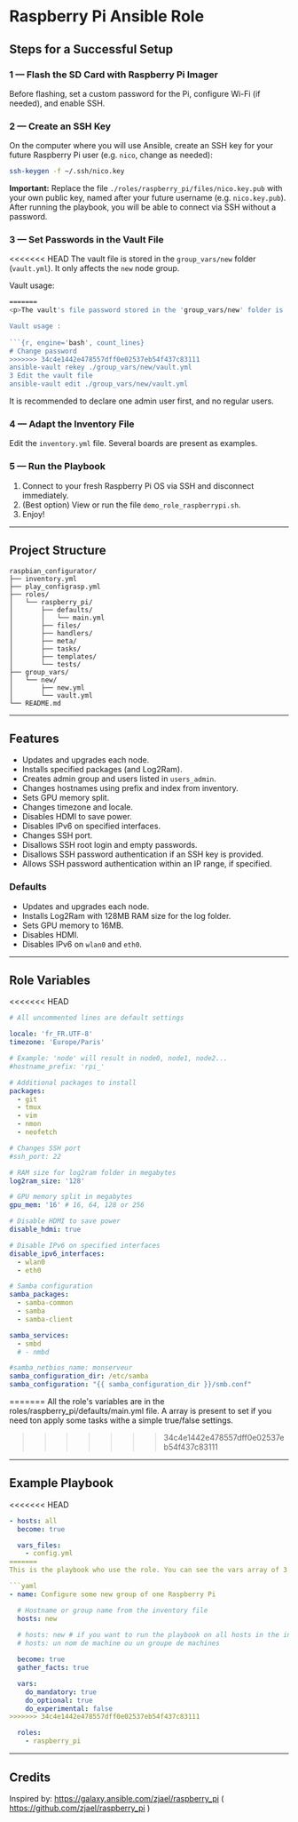 
# Raspberry Pi Ansible Role

## Steps for a Successful Setup

### 1 — Flash the SD Card with Raspberry Pi Imager

Before flashing, set a custom password for the Pi, configure Wi-Fi (if needed), and enable SSH.

### 2 — Create an SSH Key

On the computer where you will use Ansible, create an SSH key for your future Raspberry Pi user (e.g. `nico`, change as needed):

```bash
ssh-keygen -f ~/.ssh/nico.key
```

**Important:** Replace the file `./roles/raspberry_pi/files/nico.key.pub` with your own public key, named after your future username (e.g. `nico.key.pub`).
After running the playbook, you will be able to connect via SSH without a password.

### 3 — Set Passwords in the Vault File

<<<<<<< HEAD
The vault file is stored in the `group_vars/new` folder (`vault.yml`). It only affects the `new` node group.

Vault usage:

```bash
=======
<p>The vault's file password stored in the 'group_vars/new' folder is : foobar. So the values are only takes effect for the 'new' inventory node group.

Vault usage :
  
```{r, engine='bash', count_lines}
# Change password
>>>>>>> 34c4e1442e478557dff0e02537eb54f437c83111
ansible-vault rekey ./group_vars/new/vault.yml
3 Edit the vault file
ansible-vault edit ./group_vars/new/vault.yml
```

It is recommended to declare one admin user first, and no regular users.

### 4 — Adapt the Inventory File

Edit the `inventory.yml` file. Several boards are present as examples.

### 5 — Run the Playbook

1. Connect to your fresh Raspberry Pi OS via SSH and disconnect immediately.
2. (Best option) View or run the file `demo_role_raspberrypi.sh`.
3. Enjoy!

---

## Project Structure

```
raspbian_configurator/
├── inventory.yml
├── play_configrasp.yml
├── roles/
│   └── raspberry_pi/
│       ├── defaults/
│       │   └── main.yml
│       ├── files/
│       ├── handlers/
│       ├── meta/
│       ├── tasks/
│       ├── templates/
│       └── tests/
├── group_vars/
│   └── new/
│       ├── new.yml
│       └── vault.yml
└── README.md
```

---

## Features

- Updates and upgrades each node.
- Installs specified packages (and Log2Ram).
- Creates admin group and users listed in `users_admin`.
- Changes hostnames using prefix and index from inventory.
- Sets GPU memory split.
- Changes timezone and locale.
- Disables HDMI to save power.
- Disables IPv6 on specified interfaces.
- Changes SSH port.
- Disallows SSH root login and empty passwords.
- Disallows SSH password authentication if an SSH key is provided.
- Allows SSH password authentication within an IP range, if specified.

### Defaults

- Updates and upgrades each node.
- Installs Log2Ram with 128MB RAM size for the log folder.
- Sets GPU memory to 16MB.
- Disables HDMI.
- Disables IPv6 on `wlan0` and `eth0`.

---

## Role Variables

<<<<<<< HEAD
```yaml
# All uncommented lines are default settings

locale: 'fr_FR.UTF-8'
timezone: 'Europe/Paris'

# Example: 'node' will result in node0, node1, node2...
#hostname_prefix: 'rpi_'

# Additional packages to install
packages:
  - git
  - tmux
  - vim
  - nmon
  - neofetch

# Changes SSH port
#ssh_port: 22

# RAM size for log2ram folder in megabytes
log2ram_size: '128'

# GPU memory split in megabytes
gpu_mem: '16' # 16, 64, 128 or 256

# Disable HDMI to save power
disable_hdmi: true

# Disable IPv6 on specified interfaces
disable_ipv6_interfaces:
  - wlan0
  - eth0

# Samba configuration
samba_packages:
  - samba-common
  - samba
  - samba-client

samba_services:
  - smbd
  # - nmbd

#samba_netbios_name: monserveur
samba_configuration_dir: /etc/samba
samba_configuration: "{{ samba_configuration_dir }}/smb.conf"
```
=======
All the role's variables are in the roles/raspberry_pi/defaults/main.yml file. A array is present to set if you need ton apply some tasks withe a simple true/false settings.
>>>>>>> 34c4e1442e478557dff0e02537eb54f437c83111

---

## Example Playbook

<<<<<<< HEAD
```yaml
- hosts: all
  become: true

  vars_files:
    - config.yml
=======
This is the playbook who use the role. You can see the vars array of 3 tasks familly you can turn on/off.

```yaml
- name: Configure some new group of one Raspberry Pi

  # Hostname or group name from the inventory file
  hosts: new
  
  # hosts: new # if you want to run the playbook on all hosts in the inventory, use 'all' instead of 'new'
  # hosts: un nom de machine ou un groupe de machines

  become: true
  gather_facts: true

  vars:
    do_mandatory: true
    do_optional: true
    do_experimental: false
>>>>>>> 34c4e1442e478557dff0e02537eb54f437c83111

  roles:
    - raspberry_pi
```

---

## Credits

Inspired by:
<https://galaxy.ansible.com/zjael/raspberry_pi>
( <https://github.com/zjael/raspberry_pi> )

